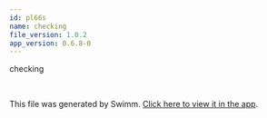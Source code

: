 ```yaml
---
id: pl66s
name: checking
file_version: 1.0.2
app_version: 0.6.8-0
---
```


checking

<br/>

This file was generated by Swimm. [Click here to view it in the app](http://localhost:5000/repos/Z2l0aHViJTNBJTNBc3Rva2Utd2VhdGhlciUzQSUzQUFkZGllQ29oZW4=/docs/pl66s).